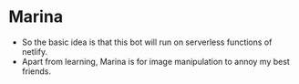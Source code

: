 # Marina
- So the basic idea is that this bot will run on serverless functions of netlify.
- Apart from learning, Marina is for image manipulation to annoy my best friends.